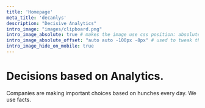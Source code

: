 ```yaml
---
title: 'Homepage'
meta_title: 'decanlys'
description: "Decisive Analytics"
intro_image: "images/clipboard.png"
intro_image_absolute: true # makes the image use css position: absolute; so it looks "offset". It's a visual effect that might not always look good depending on the image you use.
intro_image_absolute_offset: "auto auto -100px -8px" # used to tweak the positioning of the absolute image if enabled above
intro_image_hide_on_mobile: true
---
```


# Decisions based on Analytics.

Companies are making important choices based on hunches every day. We use facts.